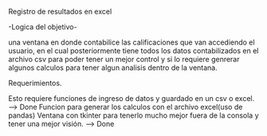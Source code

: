 Registro de resultados en excel

-Logica del objetivo-

una ventana en donde contabilice las calificaciones que van accediendo el usuario, en el cual posteriormente tiene todos los datos contabilizados en el archivo csv para poder tener un mejor control y si lo requiere genrerar algunos calculos para tener algun analisis dentro de la ventana.

Requerimientos.

Esto requiere funciones de ingreso de datos y guardado en un csv o excel. -->  Done
Funcion para generar los calculos con el archivo excel(uso de pandas)
Ventana con tkinter para tenerlo mucho mejor fuera de la consola y tener una mejor visión.  --> Done

